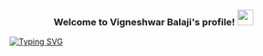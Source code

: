 <h3 align="center">
  Welcome to Vigneshwar Balaji's profile!
  <img src="https://media.giphy.com/media/hvRJCLFzcasrR4ia7z/giphy.gif" width="28">
</h3>

[![Typing SVG](https://readme-typing-svg.herokuapp.com?font=Fira+Code&size=22&pause=1000&color=25F7A8&center=true&vCenter=true&width=440&height=45&lines=Full-stack+web+and+app+developer;2%2B+years+of+coding+experience;Curious+to+learn+new+stuff)](https://git.io/typing-svg)